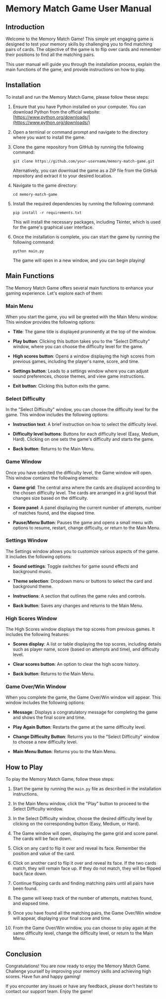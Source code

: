 # Memory Match Game User Manual

## Introduction

Welcome to the Memory Match Game! This simple yet engaging game is designed to test your memory skills by challenging you to find matching pairs of cards. The objective of the game is to flip over cards and remember their positions to find all the matching pairs.

This user manual will guide you through the installation process, explain the main functions of the game, and provide instructions on how to play.

## Installation

To install and run the Memory Match Game, please follow these steps:

1. Ensure that you have Python installed on your computer. You can download Python from the official website: [https://www.python.org/downloads/](https://www.python.org/downloads/)

2. Open a terminal or command prompt and navigate to the directory where you want to install the game.

3. Clone the game repository from GitHub by running the following command:

   ```
   git clone https://github.com/your-username/memory-match-game.git
   ```

   Alternatively, you can download the game as a ZIP file from the GitHub repository and extract it to your desired location.

4. Navigate to the game directory:

   ```
   cd memory-match-game
   ```

5. Install the required dependencies by running the following command:

   ```
   pip install -r requirements.txt
   ```

   This will install the necessary packages, including Tkinter, which is used for the game's graphical user interface.

6. Once the installation is complete, you can start the game by running the following command:

   ```
   python main.py
   ```

   The game will open in a new window, and you can begin playing!

## Main Functions

The Memory Match Game offers several main functions to enhance your gaming experience. Let's explore each of them:

### Main Menu

When you start the game, you will be greeted with the Main Menu window. This window provides the following options:

- **Title**: The game title is displayed prominently at the top of the window.

- **Play button**: Clicking this button takes you to the "Select Difficulty" window, where you can choose the difficulty level for the game.

- **High scores button**: Opens a window displaying the high scores from previous games, including the player's name, score, and time.

- **Settings button**: Leads to a settings window where you can adjust sound preferences, choose themes, and view game instructions.

- **Exit button**: Clicking this button exits the game.

### Select Difficulty

In the "Select Difficulty" window, you can choose the difficulty level for the game. This window includes the following options:

- **Instruction text**: A brief instruction on how to select the difficulty level.

- **Difficulty level buttons**: Buttons for each difficulty level (Easy, Medium, Hard). Clicking on one sets the game's difficulty and starts the game.

- **Back button**: Returns to the Main Menu.

### Game Window

Once you have selected the difficulty level, the Game window will open. This window contains the following elements:

- **Game grid**: The central area where the cards are displayed according to the chosen difficulty level. The cards are arranged in a grid layout that changes size based on the difficulty.

- **Score panel**: A panel displaying the current number of attempts, number of matches found, and the elapsed time.

- **Pause/Menu Button**: Pauses the game and opens a small menu with options to resume, restart, change difficulty, or return to the Main Menu.

### Settings Window

The Settings window allows you to customize various aspects of the game. It includes the following options:

- **Sound settings**: Toggle switches for game sound effects and background music.

- **Theme selection**: Dropdown menu or buttons to select the card and background theme.

- **Instructions**: A section that outlines the game rules and controls.

- **Back button**: Saves any changes and returns to the Main Menu.

### High Scores Window

The High Scores window displays the top scores from previous games. It includes the following features:

- **Scores display**: A list or table displaying the top scores, including details such as player name, score (based on attempts and time), and difficulty level.

- **Clear scores button**: An option to clear the high score history.

- **Back button**: Returns to the Main Menu.

### Game Over/Win Window

When you complete the game, the Game Over/Win window will appear. This window includes the following options:

- **Message**: Displays a congratulatory message for completing the game and shows the final score and time.

- **Play Again Button**: Restarts the game at the same difficulty level.

- **Change Difficulty Button**: Returns you to the "Select Difficulty" window to choose a new difficulty level.

- **Main Menu Button**: Returns you to the Main Menu.

## How to Play

To play the Memory Match Game, follow these steps:

1. Start the game by running the `main.py` file as described in the installation instructions.

2. In the Main Menu window, click the "Play" button to proceed to the Select Difficulty window.

3. In the Select Difficulty window, choose the desired difficulty level by clicking on the corresponding button (Easy, Medium, or Hard).

4. The Game window will open, displaying the game grid and score panel. The cards will be face down.

5. Click on any card to flip it over and reveal its face. Remember the position and value of the card.

6. Click on another card to flip it over and reveal its face. If the two cards match, they will remain face up. If they do not match, they will be flipped back face down.

7. Continue flipping cards and finding matching pairs until all pairs have been found.

8. The game will keep track of the number of attempts, matches found, and elapsed time.

9. Once you have found all the matching pairs, the Game Over/Win window will appear, displaying your final score and time.

10. From the Game Over/Win window, you can choose to play again at the same difficulty level, change the difficulty level, or return to the Main Menu.

## Conclusion

Congratulations! You are now ready to enjoy the Memory Match Game. Challenge yourself by improving your memory skills and achieving high scores. Have fun and happy gaming!

If you encounter any issues or have any feedback, please don't hesitate to contact our support team. Enjoy the game!

```